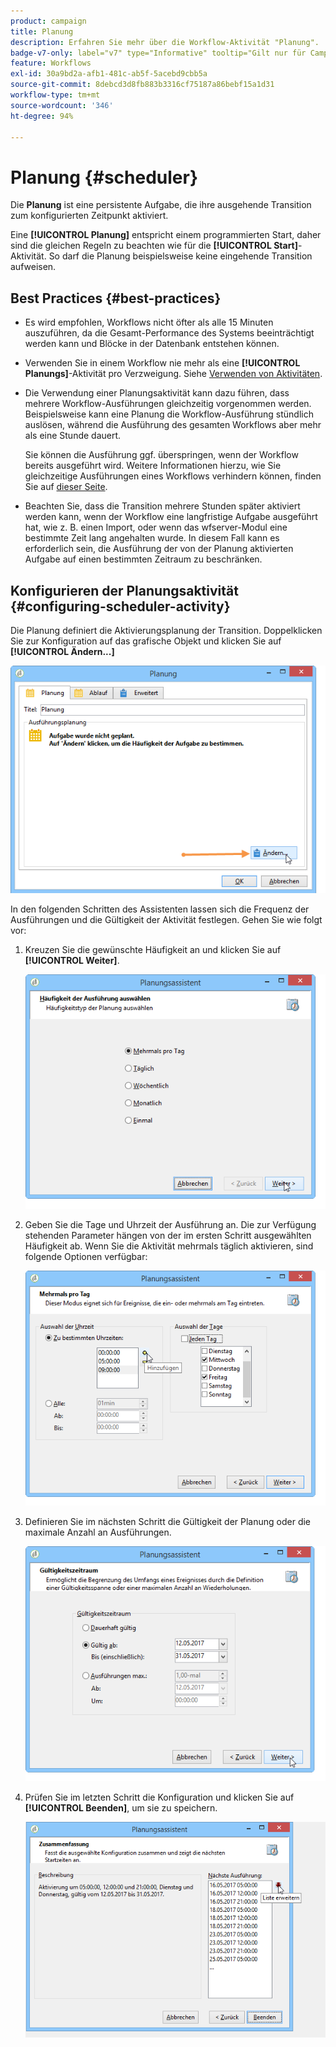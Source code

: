 ```yaml
---
product: campaign
title: Planung
description: Erfahren Sie mehr über die Workflow-Aktivität "Planung".
badge-v7-only: label="v7" type="Informative" tooltip="Gilt nur für Campaign Classic v7"
feature: Workflows
exl-id: 30a9bd2a-afb1-481c-ab5f-5acebd9cbb5a
source-git-commit: 8debcd3d8fb883b3316cf75187a86bebf15a1d31
workflow-type: tm+mt
source-wordcount: '346'
ht-degree: 94%

---
```


# Planung {#scheduler}



Die **Planung** ist eine persistente Aufgabe, die ihre ausgehende Transition zum konfigurierten Zeitpunkt aktiviert.

Eine **[!UICONTROL Planung]** entspricht einem programmierten Start, daher sind die gleichen Regeln zu beachten wie für die **[!UICONTROL Start]**-Aktivität. So darf die Planung beispielsweise keine eingehende Transition aufweisen.

## Best Practices {#best-practices}

* Es wird empfohlen, Workflows nicht öfter als alle 15 Minuten auszuführen, da die Gesamt-Performance des Systems beeinträchtigt werden kann und Blöcke in der Datenbank entstehen können.

* Verwenden Sie in einem Workflow nie mehr als eine **[!UICONTROL Planungs]**-Aktivität pro Verzweigung. Siehe [Verwenden von Aktivitäten](workflow-best-practices.md#using-activities).

* Die Verwendung einer Planungsaktivität kann dazu führen, dass mehrere Workflow-Ausführungen gleichzeitig vorgenommen werden. Beispielsweise kann eine Planung die Workflow-Ausführung stündlich auslösen, während die Ausführung des gesamten Workflows aber mehr als eine Stunde dauert.

  Sie können die Ausführung ggf. überspringen, wenn der Workflow bereits ausgeführt wird. Weitere Informationen hierzu, wie Sie gleichzeitige Ausführungen eines Workflows verhindern können, finden Sie auf [dieser Seite](monitoring-workflow-execution.md#preventing-simultaneous-multiple-executions).

* Beachten Sie, dass die Transition mehrere Stunden später aktiviert werden kann, wenn der Workflow eine langfristige Aufgabe ausgeführt hat, wie z. B. einen Import, oder wenn das wfserver-Modul eine bestimmte Zeit lang angehalten wurde. In diesem Fall kann es erforderlich sein, die Ausführung der von der Planung aktivierten Aufgabe auf einen bestimmten Zeitraum zu beschränken.

## Konfigurieren der Planungsaktivität {#configuring-scheduler-activity}

Die Planung definiert die Aktivierungsplanung der Transition. Doppelklicken Sie zur Konfiguration auf das grafische Objekt und klicken Sie auf **[!UICONTROL Ändern...]**

![](assets/s_user_segmentation_scheduler.png)

In den folgenden Schritten des Assistenten lassen sich die Frequenz der Ausführungen und die Gültigkeit der Aktivität festlegen. Gehen Sie wie folgt vor:

1. Kreuzen Sie die gewünschte Häufigkeit an und klicken Sie auf **[!UICONTROL Weiter]**.

   ![](assets/s_user_segmentation_scheduler2.png)

1. Geben Sie die Tage und Uhrzeit der Ausführung an. Die zur Verfügung stehenden Parameter hängen von der im ersten Schritt ausgewählten Häufigkeit ab. Wenn Sie die Aktivität mehrmals täglich aktivieren, sind folgende Optionen verfügbar:

   ![](assets/s_user_segmentation_scheduler3.png)

1. Definieren Sie im nächsten Schritt die Gültigkeit der Planung oder die maximale Anzahl an Ausführungen.

   ![](assets/s_user_segmentation_scheduler4.png)

1. Prüfen Sie im letzten Schritt die Konfiguration und klicken Sie auf **[!UICONTROL Beenden]**, um sie zu speichern.

   ![](assets/s_user_segmentation_scheduler5.png)
